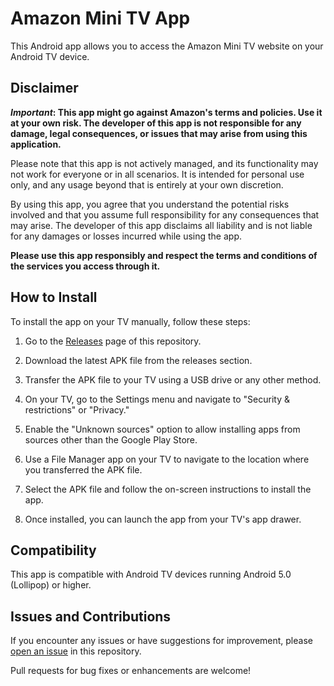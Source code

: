 # Amazon Mini TV App

This Android app allows you to access the Amazon Mini TV website on your Android TV device.

## Disclaimer

***Important*: This app might go against Amazon's terms and policies. Use it at your own risk. The developer of this app is not responsible for any damage, legal consequences, or issues that may arise from using this application.**

Please note that this app is not actively managed, and its functionality may not work for everyone or in all scenarios. It is intended for personal use only, and any usage beyond that is entirely at your own discretion.

By using this app, you agree that you understand the potential risks involved and that you assume full responsibility for any consequences that may arise. The developer of this app disclaims all liability and is not liable for any damages or losses incurred while using the app.

**Please use this app responsibly and respect the terms and conditions of the services you access through it.**

## How to Install

To install the app on your TV manually, follow these steps:

1. Go to the [Releases](https://github.com/pawasagrwl/AndroidTVApp-AmazonMiniTV/releases) page of this repository.

2. Download the latest APK file from the releases section.

3. Transfer the APK file to your TV using a USB drive or any other method.

4. On your TV, go to the Settings menu and navigate to "Security & restrictions" or "Privacy."

5. Enable the "Unknown sources" option to allow installing apps from sources other than the Google Play Store.

6. Use a File Manager app on your TV to navigate to the location where you transferred the APK file.

7. Select the APK file and follow the on-screen instructions to install the app.

8. Once installed, you can launch the app from your TV's app drawer.

## Compatibility

This app is compatible with Android TV devices running Android 5.0 (Lollipop) or higher.

## Issues and Contributions

If you encounter any issues or have suggestions for improvement, please [open an issue](https://github.com/pawasagrwl/AndroidTVApp-AmazonMiniTV/issues) in this repository.

Pull requests for bug fixes or enhancements are welcome!

